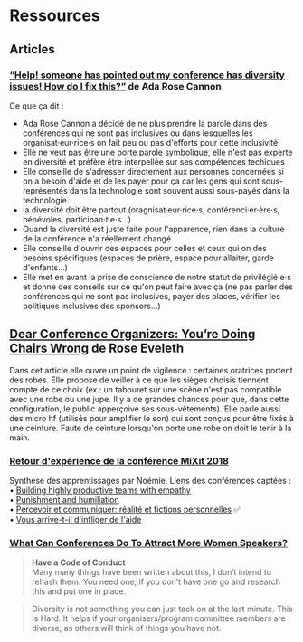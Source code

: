 # Ressources

## Articles

### [“Help! someone has pointed out my conference has diversity issues! How do I fix this?”](https://medium.com/samsung-internet-dev/help-someone-has-pointed-out-my-conference-has-diversity-issues-c1162a1e8d4c) de Ada Rose Cannon

Ce que ça dit :
- Ada Rose Cannon a décidé de ne plus prendre la parole dans des conférences qui ne sont pas inclusives ou dans lesquelles les organisat·eur·rice·s on fait peu ou pas d'efforts pour cette inclusivité
- Elle ne veut pas être une porte parole symbolique, elle n'est pas experte en diversité et préfère être interpellée sur ses compétences techiques
- Elle conseille de s'adresser directement aux personnes concernées si on a besoin d'aide et de les payer pour ça car les gens qui sont sous-représentés dans la technologie sont souvent aussi sous-payés dans la technologie.
- la diversité doit être partout (oragnisat·eur·rice·s, conférenci·er·ère·s, bénévoles, participan·t·e·s...)
- Quand la diversité est juste faite pour l'apparence, rien dans la culture de la conférence n'a réellement changé.
- Elle conseille d'ouvrir des espaces pour celles et ceux qui on des besoins spécifiques (espaces de prière, espace pour allaiter, garde d'enfants...)
- Elle met en avant la prise de conscience de notre statut de privilégié·e·s et donne des conseils sur ce qu'on peut faire avec ça (ne pas parler des conférences qui ne sont pas inclusives, payer des places, vérifier les politiques inclusives des sponsors...)

## [Dear Conference Organizers: You’re Doing Chairs Wrong](https://motherboard.vice.com/en_us/article/j5a753/design-bias-conference-chairs) de Rose Eveleth

Dans cet article elle ouvre un point de vigilence : certaines oratrices portent des robes. Elle propose de veiller à ce que les sièges choisis tiennent compte de ce choix (ex : un tabouret sur une scène n'est pas compatible avec une robe ou une jupe. Il y a de grandes chances pour que, dans cette configuration, le public apperçoive ses sous-vêtements). Elle parle aussi des micro hf (utilisés pour amplifier le son) qui sont conçus pour être fixés à une ceinture. Faute de ceinture lorsqu'on porte une robe on doit le tenir à la main.


### [Retour d'expérience de la conférence MiXit 2018](https://github.com/Julia-barbelane/des-conf-entre-meufs/blob/master/retour-d-experience-mixit-2018.md)  
Synthèse des apprentissages par Noémie.
Liens des conférences captées :  
• [Building highly productive teams with empathy](https://mixitconf.org/en/2018/building-highly-productive-teams-with-empathy)   
• [Punishment and humiliation](https://mixitconf.org/en/2018/punishment-and-humiliation)  
• [Percevoir et communiquer: réalité et fictions personnelles](https://mixitconf.org/en/2018/percevoir-et-communiquer-realite-et-fictions-personnelles) ✅  
• [Vous arrive-t-il d'infliger de l'aide](https://mixitconf.org/en/2018/vous-arrive-t-il-d-infliger-de-l-aide-)  


### [What Can Conferences Do To Attract More Women Speakers?](https://trishagee.github.io/post/more_women_speakers/)
> **Have a Code of Conduct**  
> Many many things have been written about this, I don’t intend to rehash them. You need one, if you don’t have one go and research this and put one in place.

> Diversity is not something you can just tack on at the last minute. This Is Hard. It helps if your organisers/program committee members are diverse, as others will think of things you have not.
